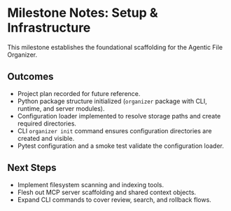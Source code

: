 # Milestone Notes: Setup & Infrastructure

This milestone establishes the foundational scaffolding for the Agentic File Organizer.

## Outcomes
- Project plan recorded for future reference.
- Python package structure initialized (`organizer` package with CLI, runtime, and server modules).
- Configuration loader implemented to resolve storage paths and create required directories.
- CLI `organizer init` command ensures configuration directories are created and visible.
- Pytest configuration and a smoke test validate the configuration loader.

## Next Steps
- Implement filesystem scanning and indexing tools.
- Flesh out MCP server scaffolding and shared context objects.
- Expand CLI commands to cover review, search, and rollback flows.

